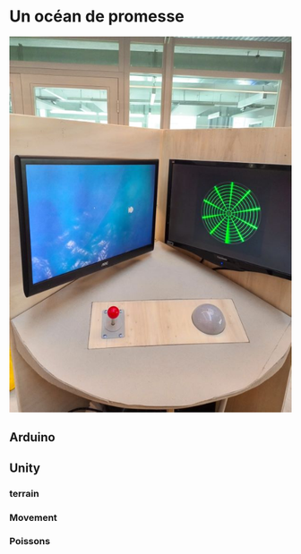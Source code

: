 # Un océan de promesse

![](public/FinaImageICreate.jpg)


## Arduino


## Unity

### terrain
### Movement
### Poissons
